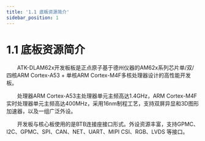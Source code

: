 ```yaml
---
title: '1.1 底板资源简介'
sidebar_position: 1
---
```


# 1.1 底板资源简介

&emsp;&emsp;ATK-DLAM62x开发板板是正点原子基于德州仪器的AM62x系列芯片单/双/四核ARM Cortex-A53 + 单核ARM Cortex-M4F多核处理器设计的高性能开发板。

&emsp;&emsp;处理器ARM Cortex-A53主处理器单元主频高达1.4GHz，ARM Cortex-M4F实时处理器单元主频高达400MHz，采用16nm制程工艺，支持双屏异显和3D图形加速器，以及一组广泛外设。

&emsp;&emsp;开发板与核心板使用的是BTB连接座接口形式。外设资源丰富，支持GPMC、I2C、GPMC、SPI、CAN、NET、UART、MIPI CSI、RGB、LVDS 等接口。


